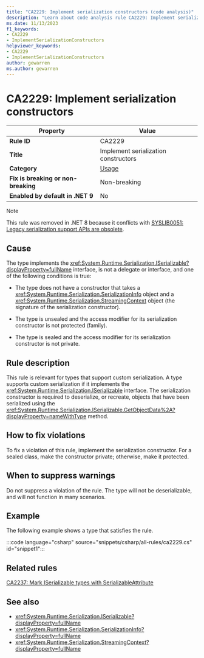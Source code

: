 ```yaml
---
title: "CA2229: Implement serialization constructors (code analysis)"
description: "Learn about code analysis rule CA2229: Implement serialization constructors"
ms.date: 11/13/2023
f1_keywords:
- CA2229
- ImplementSerializationConstructors
helpviewer_keywords:
- CA2229
- ImplementSerializationConstructors
author: gewarren
ms.author: gewarren
---
```

# CA2229: Implement serialization constructors

| Property                            | Value                                |
|-------------------------------------|--------------------------------------|
| **Rule ID**                         | CA2229                               |
| **Title**                           | Implement serialization constructors |
| **Category**                        | [Usage](usage-warnings.md)           |
| **Fix is breaking or non-breaking** | Non-breaking                         |
| **Enabled by default in .NET 9**    | No                                   |

> [!NOTE]
> This rule was removed in .NET 8 because it conflicts with [SYSLIB0051: Legacy serialization support APIs are obsolete](../../syslib-diagnostics/syslib0051.md).

## Cause

The type implements the <xref:System.Runtime.Serialization.ISerializable?displayProperty=fullName> interface, is not a delegate or interface, and one of the following conditions is true:

- The type does not have a constructor that takes a <xref:System.Runtime.Serialization.SerializationInfo> object and a <xref:System.Runtime.Serialization.StreamingContext> object (the signature of the serialization constructor).

- The type is unsealed and the access modifier for its serialization constructor is not protected (family).

- The type is sealed and the access modifier for its serialization constructor is not private.

## Rule description

This rule is relevant for types that support custom serialization. A type supports custom serialization if it implements the <xref:System.Runtime.Serialization.ISerializable> interface. The serialization constructor is required to deserialize, or recreate, objects that have been serialized using the <xref:System.Runtime.Serialization.ISerializable.GetObjectData%2A?displayProperty=nameWithType> method.

## How to fix violations

To fix a violation of this rule, implement the serialization constructor. For a sealed class, make the constructor private; otherwise, make it protected.

## When to suppress warnings

Do not suppress a violation of the rule. The type will not be deserializable, and will not function in many scenarios.

## Example

The following example shows a type that satisfies the rule.

:::code language="csharp" source="snippets/csharp/all-rules/ca2229.cs" id="snippet1":::

## Related rules

[CA2237: Mark ISerializable types with SerializableAttribute](ca2237.md)

## See also

- <xref:System.Runtime.Serialization.ISerializable?displayProperty=fullName>
- <xref:System.Runtime.Serialization.SerializationInfo?displayProperty=fullName>
- <xref:System.Runtime.Serialization.StreamingContext?displayProperty=fullName>
